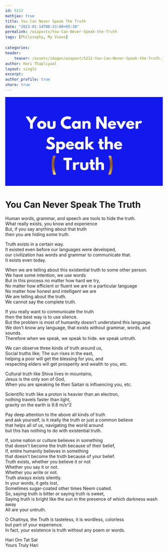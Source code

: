 ```yaml
---                    
id: 5212                    
mathjax: true                    
title: You Can Never Speak The Truth                 
date: "2023-01-14T08:33:00+05:30"                    
permalink: /wiaposts/You-Can-Never-Speak-the-Truth                 
tags: [Philosophy, My Views]             
                    
categories:                    
header:                    
    teaser: /assets/images/wiapost/5212-You-Can-Never-Speak-the-Truth.jpg                   
author: Hari Thapliyaal                    
layout: single                    
excerpt:                    
author_profile: true                    
share: true                    
---                    
```

                    
![The Logic of Entangled Mind](/assets/images/wiapost/5212-You-Can-Never-Speak-the-Truth.jpg )                    
                   
# You Can Never Speak The Truth       
    
Human words, grammar, and speech are tools to hide the truth.    
What really exists, you know and experience    
But, if you say anything about that truth     
then you are hiding some truth.    
    
Truth exists in a certain way.    
It existed even before our languages were developed,     
our civilization has words and grammar to communicate that.    
It exists even today.    
    
When we are telling about this existential truth to some other person.    
We have some intention, we use words    
But in this process no matter how hard we try,    
No matter how efficient or fluent we are in a particular language    
No matter how honest and intelligent we are    
We are telling about the truth.    
We cannot say the complete truth.    
    
If you really want to communicate the truth    
then the best way is to use silence.    
But the problem is most of humanity doesn’t understand this language.    
We don't know any language, that exists without grammar, words, and sounds.    
Therefore when we speak, we speak to hide. we speak untruth.    
    
We can observe three kinds of truth around us,    
Social truths like; The sun rises in the east,     
helping a poor will get the blessing for you, and     
respecting elders will get prosperity and wealth to you, etc.    
    
Cultural truth like Shiva lives in mountains,     
Jesus is the only son of God,     
When you are speaking lie then Saitan is influencing you, etc.    
    
Scientific truth like a proton is heavier than an electron,     
nothing travels faster than light,     
gravity on the earth is 9.8 m/s^2    
    
Pay deep attention to the above all kinds of truth     
and ask yourself, is it really the truth or just a common believe     
that helps all of us, navigating the world around     
but this has nothing to do with existential truth.    
    
If, some nation or culture believes in something     
that doesn't become the truth because of their belief,    
If, entire humanity believes in something     
that doesn't become the truth because of your belief.    
Truth exists, whether you believe it or not     
Whether you say it or not.    
Whether you write or not.    
Truth always exists silently.    
In your words, it gets lost,     
Sometimes sugar-coated other times Neem coated.     
So, saying truth is bitter or saying truth is sweet,    
Saying truth is bright like the sun in the presence of which darkness wash away    
All are your untruth.    
    
O Chaitnya, the Truth is tasteless, it is wordless, colorless    
but part of your experience.     
In fact, your existence is truth without any poem or words.    
    
Hari Om Tat Sat    
Yours Truly Hari    
    
